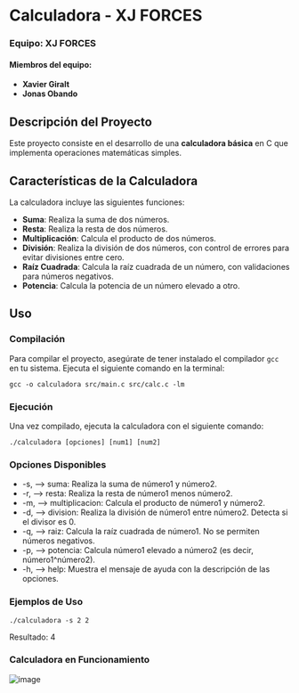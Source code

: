 # **Calculadora - XJ FORCES**

### Equipo: **XJ FORCES**

#### Miembros del equipo:
- **Xavier Giralt**
- **Jonas Obando**

## **Descripción del Proyecto**
Este proyecto consiste en el desarrollo de una **calculadora básica** en C que implementa operaciones matemáticas simples.

## **Características de la Calculadora**
La calculadora incluye las siguientes funciones:

- **Suma**: Realiza la suma de dos números.
- **Resta**: Realiza la resta de dos números.
- **Multiplicación**: Calcula el producto de dos números.
- **División**: Realiza la división de dos números, con control de errores para evitar divisiones entre cero.
- **Raíz Cuadrada**: Calcula la raíz cuadrada de un número, con validaciones para números negativos.
- **Potencia**: Calcula la potencia de un número elevado a otro.

## **Uso**

### **Compilación**
Para compilar el proyecto, asegúrate de tener instalado el compilador `gcc` en tu sistema. Ejecuta el siguiente comando en la terminal:
```
gcc -o calculadora src/main.c src/calc.c -lm
```

### **Ejecución**
Una vez compilado, ejecuta la calculadora con el siguiente comando:
```
./calculadora [opciones] [num1] [num2]
```

### Opciones Disponibles
- -s, --> suma: Realiza la suma de número1 y número2.
- -r, --> resta: Realiza la resta de número1 menos número2.
- -m, --> multiplicacion: Calcula el producto de número1 y número2.
- -d, --> division: Realiza la división de número1 entre número2. Detecta si el divisor es 0.
- -q, --> raiz: Calcula la raíz cuadrada de número1. No se permiten números negativos.
- -p, --> potencia: Calcula número1 elevado a número2 (es decir, número1^número2).
- -h, --> help: Muestra el mensaje de ayuda con la descripción de las opciones.

### Ejemplos de Uso
```
./calculadora -s 2 2
```
  Resultado: 4

### Calculadora en Funcionamiento

![image](https://github.com/user-attachments/assets/7114f248-f8b8-450a-bd34-c70f3bc0b75a)

